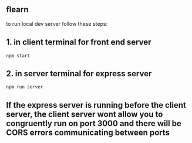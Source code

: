 ## flearn

to run local dev server follow these steps:

## 1. in client terminal for front end server

```
npm start
```

## 2. in server terminal for express server

```
npm run server
```

## If the express server is running before the client server, the client server wont allow you to congruently run on port 3000 and there will be CORS errors communicating between ports
